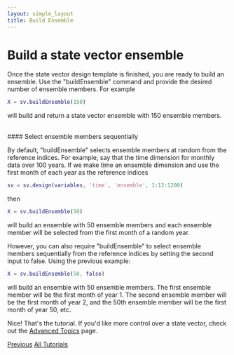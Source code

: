 ```yaml
---
layout: simple_layout
title: Build Ensemble
---
```


# Build a state vector ensemble

Once the state vector design template is finished, you are ready to build an ensemble. Use the "buildEnsemble" command and provide the desired number of ensemble members. For example
```matlab
X = sv.buildEnsemble(150)
```
will build and return a state vector ensemble with 150 ensemble members.

<br>
#### Select ensemble members sequentially

By default, "buildEnsemble" selects ensemble members at random from the reference indices. For example, say that the time dimension for monthly data over 100 years. If we make time an ensemble dimension and use the first month of each year as the reference indices
```matlab
sv = sv.design(variables, 'time', 'ensemble', 1:12:1200)
```
then
```matlab
X = sv.buildEnsemble(50)
```
will build an ensemble with 50 ensemble members and each ensemble member will be selected from the first month of a random year.

However, you can also require "buildEnsemble" to select ensemble members sequentially from the reference indices by setting the second input to false. Using the previous example:
```matlab
X = sv.buildEnsemble(50, false)
```
will build an ensemble with 50 ensemble members. The first ensemble member will be the first month of year 1. The second ensemble member will be the first month of year 2, and the 50th ensemble member will be the first month of year 50, etc.

Nice! That's the tutorial. If you'd like more control over a state vector, check out the [Advanced Topics](advanced) page.

[Previous](add)   [All Tutorials](../welcome)
